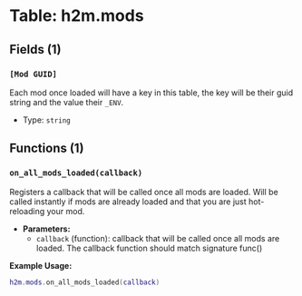 # Table: h2m.mods

## Fields (1)

### `[Mod GUID]`

Each mod once loaded will have a key in this table, the key will be their guid string and the value their `_ENV`.

- Type: `string`

## Functions (1)

### `on_all_mods_loaded(callback)`

Registers a callback that will be called once all mods are loaded. Will be called instantly if mods are already loaded and that you are just hot-reloading your mod.

- **Parameters:**
  - `callback` (function): callback that will be called once all mods are loaded. The callback function should match signature func()

**Example Usage:**
```lua
h2m.mods.on_all_mods_loaded(callback)
```


